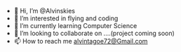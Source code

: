 - 👋 Hi, I’m @Alvinskies
- 👀 I’m interested in flying and coding
- 🌱 I’m currently learning Computer Science
- 💞️ I’m looking to collaborate on ....(project coming soon)
- 📫 How to reach me alvintagoe72@Gmail.com

<!---alvinskies/alvinskies is a ✨ special ✨ repository because its `README.md` (this file) appears on your GitHub profile.
You can click the Preview link to take a look at your changes.
--->
